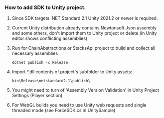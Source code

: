 ### How to add SDK to Unity project.

1) Since SDK targets .NET Standard 2.1 Unity 2021.2 or newer is required.

2) Current Unity distribution already contains Newtonsoft.Json assembly and some others,
don't import them to Unity project or delete (in Unity editor shows conflicting assemblies)

3) Run for ChainAbstractions or StacksApi project to build and collect all necessary assemblies
    ```
    dotnet publish -c Release
    ```
4) Import *.dll contents of project's subfolder to Unity assets:
    ```
    bin\Release\netstandard2.1\publish\
    ```

5) You might need to turn of 'Assembly Version Validation' in Unity Project Settings (Player section)

6) For WebGL builds you need to use Unity web requests and single threaded mode (see ForceSDK.cs in UnitySample)